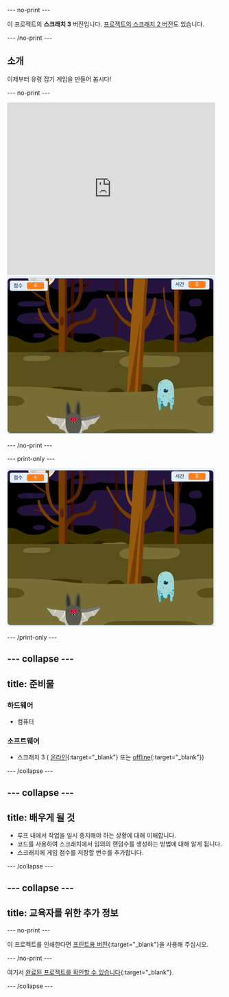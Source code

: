 --- no-print ---

이 프로젝트의 **스크래치 3** 버전입니다. [프로젝트의 스크래치 2 버전](https://projects.raspberrypi.org/ko-KR/projects/ghostbusters-scratch2)도 있습니다.

--- /no-print ---

## 소개

이제부터 유령 잡기 게임을 만들어 봅시다!

--- no-print ---

<div class="scratch-preview">
  <iframe allowtransparency="true" width="485" height="402" src="https://scratch.mit.edu/projects/embed/345396682/?autostart=false" frameborder="0" scrolling="no"></iframe>
  <img src="images/showcase-static.png">
</div>

--- /no-print ---

--- print-only ---

![쇼케이스](images/showcase-static.png)

--- /print-only ---

--- collapse ---
---
title: 준비물
---

### 하드웨어

- 컴퓨터

### 소프트웨어

- 스크래치 3 ( [온라인](https://rpf.io/scratchon){:target="_blank"} 또는 [offline](https://rpf.io/scratchoff){:target="_blank"})

--- /collapse ---

--- collapse ---
---
title: 배우게 될 것
---

- 루프 내에서 작업을 일시 중지해야 하는 상황에 대해 이해합니다.
- 코드를 사용하여 스크래치에서 임의의 랜덤수를 생성하는 방법에 대해 알게 됩니다.
- 스크래치에 게임 점수를 저장할 변수를 추가합니다.

--- /collapse ---

--- collapse ---
---
title: 교육자를 위한 추가 정보
---

--- no-print ---

이 프로젝트를 인쇄한다면 [프린트용 버전](https://projects.raspberrypi.org/ko-KR/projects/ghostbusters/print){:target="_blank"}을 사용해 주십시오.

--- /no-print ---

여기서 [완료된 프로젝트를 확인할 수 있습니다](https://rpf.io/p/ko-KR/ghostbusters-get){:target="_blank"}.

--- /collapse ---
